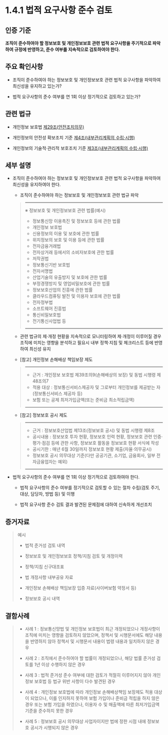 # 1.4.1 법적 요구사항 준수 검토

## 인증 기준

**조직이 준수하여야 할 정보보호 및 개인정보보호 관련 법적 요구사항을 주기적으로 파악하여 규정에 반영하고, 준수 여부를 지속적으로 검토하여야 한다.**

## 주요 확인사항

- 조직이 준수하여야 하는 정보보호 및 개인정보보호 관련 법적 요구사항을 파악하여 최신성을 유지하고 있는가?

- 법적 요구사항의 준수 여부를 연 1회 이상 정기적으로 검토하고 있는가?

## 관련 법규

- 개인정보 보호법 [제29조(안전조치의무)](https://www.law.go.kr/법령/개인정보보호법/(20200805,16930,20200204)/제29조 "페이지로 이동")

- 개인정보의 안전성 확보조치 기준 [제4조(내부관리계획의 수립·시행)](https://www.law.go.kr/행정규칙/(개인정보보호위원회)개인정보의안전성확보조치기준/(2020-2,20200811)/제4조 "페이지로 이동")

- 개인정보의 기술적·관리적 보호조치 기준 [제3조(내부관리계획의 수립·시행)](https://www.law.go.kr/행정규칙/(개인정보보호위원회)개인정보의기술적·관리적보호조치기준/(2020-5,20200811)/제3조 "페이지로 이동")

## 세부 설명

- 조직이 준수하여야 하는 정보보호 및 개인정보보호 관련 법적 요구사항을 파악하여 최신성을 유지하여야 한다.

    - 조직이 준수하여야 하는 정보보호 및 개인정보보호 관련 법규 파악
    >
    > ---
    >
    > ※ 정보보호 및 개인정보보호 관련 법률(예시)
    >
    > - 정보통신망 이용촉진 및 정보보호 등에 관한 법률
    > - 개인정보 보호법
    > - 신용정보의 이용 및 보호에 관한 법률
    > - 위치정보의 보호 및 이용 등에 관한 법률
    > - 전자금융거래법
    > - 전자상거래 등에서의 소비자보호에 관한 법률
    > - 저작권법
    > - 정보통신기반 보호법
    > - 전자서명법
    > - 산업기술의 유출방지 및 보호에 관한 법률
    > - 부정경쟁방지 및 영업비밀보호에 관한 법률
    > - 정보보호산업의 진흥에 관한 법률
    > - 클라우드컴퓨팅 발전 및 이용자 보호에 관한 법률
    > - 전자정부법
    > - 소프트웨어 진흥법
    > - 통신비밀보호법
    > - 전기통신사업법 등
    >
    > ---

    - 관련 법규의 제·개정 현황을 지속적으로 모니터링하여 제·개정이 이루어질 경우 조직에 미치는 영향을 분석하고 필요시 내부 정책·지침 및 체크리스트 등에 반영하여 최신성 유지

    - [참고] 개인정보 손해배상 책임보장 제도
    >
    > ---
    >
    > - 근거 : 개인정보 보호법 제39조의9(손해배상의 보장) 및 동법 시행령 제48조의7
    > - 적용 대상 : 정보통신서비스제공자 및 그로부터 개인정보를 제공받는 자(정보통신서비스 제공자 등)
    > - 보험 또는 공제 최저가입금액(또는 준비금 최소적립금액)
    >
    > ---
    >

    - [참고] 정보보호 공시 제도
    >
    > ---
    >
    > - 근거 : 정보보호산업법 제13조(정보보호 공시) 및 동법 시행령 제8조
    > - 공시내용 : 정보보호 투자 현황, 정보보호 인력 현황, 정보보호 관련 인증·평가·점검 등에 관한 사항, 정보보호 활동을 정보보호 현황 서식에 작성
    > - 공시기한 : 매년 6월 30일까지 정보보호 현황 제출(자율·의무공시)
    > - 정보보호 공시 의무대상 기준(다만 공공기관, 소기업, 금융회사, 일부 전자금융업자는 예외)
    >
    > ---
    >

- 법적 요구사항의 준수 여부를 연 1회 이상 정기적으로 검토하여야 한다.

    - 법적 요구사항의 준수 여부를 정기적으로 검토할 수 있는 절차 수립(검토 주기, 대상, 담당자, 방법 등) 및 이행

    - 법적 요구사항 준수 검토 결과 발견된 문제점에 대하여 신속하게 개선조치

## 증거자료

> 예시
>
> - 법적 준거성 검토 내역
>
> - 정보보호 및 개인정보보호 정책/지침 검토 및 개정이력
>
> - 정책/지침 신구대조표
>
> - 법 개정사항 내부공유 자료
>
> - 개인정보 손해배상 책임보장 입증 자료(사이버보험 약정서 등)
>
> - 정보보호 공시 내역

## 결함사례

> - 사례 1 : 정보통신망법 및 개인정보 보호법이 최근 개정되었으나 개정사항이 조직에 미치는 영향을 검토하지 않았으며, 정책서 및 시행문서에도 해당 내용을 반영하지 않아 정책서 및 시행문서 내용이 법령 내용과 일치하지 않은 경우
>
> - 사례 2 : 조직에서 준수하여야 할 법률이 개정되었으나, 해당 법률 준거성 검토를 1년 이상 수행하지 않은 경우
>
> - 사례 3 : 법적 준거성 준수 여부에 대한 검토가 적절히 이루어지지 않아 개인정보 보호법 등 법규 위반 사항이 다수 발견된 경우
>
> - 사례 4 : 개인정보 보호법에 따라 개인정보 손해배상책임 보장제도 적용 대상이 되었으나, 이를 인지하지 못하여 보험 가입이나 준비금 적립을 하지 않은 경우 또는 보험 가입을 하였으나, 이용자 수 및 매출액에 따른 최저가입금액 기준을 준수하지 못한 경우
>
> - 사례 5 : 정보보호 공시 의무대상 사업자이지만 법에 정한 시점 내에 정보보호 공시가 시행되지 않은 경우
